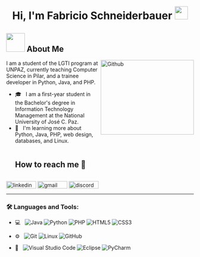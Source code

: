 <h1 align="center">Hi, I'm Fabricio Schneiderbauer <img src="https://media.giphy.com/media/hvRJCLFzcasrR4ia7z/giphy.gif" width="35"></h1>

## <picture><img src="https://media4.giphy.com/media/vs5y14mkgmZOVukgmE/giphy.webp" width="50px"></picture> About Me

<img align="right" width="250px" height="200px" alt="Github" src="https://media2.giphy.com/media/78XCFBGOlS6keY1Bil/giphy.webp" />

I am a student of the LGTI program at UNPAZ, currently teaching Computer Science in Pilar, and a trainee developer in Python, Java, and PHP.

- 🎓 &nbsp; I am a first-year student in the Bachelor's degree in Information Technology Management at the National University of José C. Paz.
- 🌱 &nbsp; I'm learning more about Python, Java, PHP, web design, databases, and Linux.

<div id="user-content-toc">
  <ul align="left">
    <summary><h2 style="display: inline-block">How to reach me 🤝</h2></summary>
  </ul>
  <p align="left">
    <a href="https://www.linkedin.com/in/fabricio-schneiderbauer/" target="_blank"><img align="center" src="https://img.shields.io/badge/linkedin-%230077B5.svg?style=for-the-badge&logo=linkedin&logoColor=white" alt="linkedin" height="20" width="80" /></a>
    <a href="mailto:fabricioschneider@proton.me" target="_blank"><img align="center" src="https://img.shields.io/badge/Gmail-D14836?style=for-the-badge&logo=gmail&logoColor=white" alt="gmail" height="20" width="80" /></a>
    <a href="https://discordapp.com/users/fabri3212" target="_blank"><img align="center" src="https://img.shields.io/badge/Discord-%235865F2.svg?style=for-the-badge&logo=discord&logoColor=white" alt="discord" height="20" width="80" /></a>
  </p>
</div>

---

<h3>🛠️ Languages and Tools:</h3>

- 💻 &nbsp;
  ![Java](https://img.shields.io/badge/java-%23ED8B00.svg?style=for-the-badge&logo=openjdk&logoColor=white)
  ![Python](https://img.shields.io/badge/python-3670A0?style=for-the-badge&logo=python&logoColor=ffdd54)
  ![PHP](https://img.shields.io/badge/php-%23777BB4.svg?style=for-the-badge&logo=php&logoColor=white)
  ![HTML5](https://img.shields.io/badge/html5-%23E34F26.svg?style=for-the-badge&logo=html5&logoColor=white)
  ![CSS3](https://img.shields.io/badge/css3-%231572B6.svg?style=for-the-badge&logo=css3&logoColor=white)

- ⚙️ &nbsp;
  ![Git](https://img.shields.io/badge/git-%23F05033.svg?style=for-the-badge&logo=git&logoColor=white)
  ![Linux](https://img.shields.io/badge/Linux-FCC624?style=for-the-badge&logo=linux&logoColor=black)
  ![GitHub](https://img.shields.io/badge/github-%23121011.svg?style=for-the-badge&logo=github&logoColor=white)

- 🔧 &nbsp;
  ![Visual Studio Code](https://img.shields.io/badge/Visual%20Studio%20Code-0078d7.svg?style=for-the-badge&logo=visual-studio-code&logoColor=white)
  ![Eclipse](https://img.shields.io/badge/Eclipse-FE7A16.svg?style=for-the-badge&logo=Eclipse&logoColor=white)
  ![PyCharm](https://img.shields.io/badge/pycharm-143?style=for-the-badge&logo=pycharm&logoColor=black&color=black&labelColor=green)

